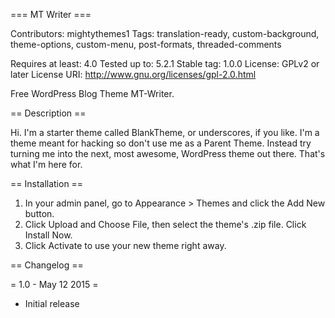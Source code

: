 === MT Writer ===

Contributors: mightythemes1
Tags: translation-ready, custom-background, theme-options, custom-menu, post-formats, threaded-comments

Requires at least: 4.0
Tested up to: 5.2.1
Stable tag: 1.0.0
License: GPLv2 or later
License URI: http://www.gnu.org/licenses/gpl-2.0.html

Free WordPress Blog Theme MT-Writer.

== Description ==

Hi. I'm a starter theme called BlankTheme, or underscores, if you like. I'm a theme meant for hacking so don't use me as a Parent Theme. Instead try turning me into the next, most awesome, WordPress theme out there. That's what I'm here for.

== Installation ==
	
1. In your admin panel, go to Appearance > Themes and click the Add New button.
2. Click Upload and Choose File, then select the theme's .zip file. Click Install Now.
3. Click Activate to use your new theme right away.

== Changelog ==

= 1.0 - May 12 2015 =
* Initial release